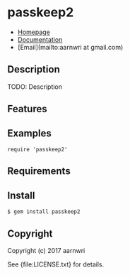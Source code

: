 # passkeep2

* [Homepage](https://rubygems.org/gems/passkeep2)
* [Documentation](http://rubydoc.info/gems/passkeep2/frames)
* [Email](mailto:aarnwri at gmail.com)

## Description

TODO: Description

## Features

## Examples

    require 'passkeep2'

## Requirements

## Install

    $ gem install passkeep2

## Copyright

Copyright (c) 2017 aarnwri

See {file:LICENSE.txt} for details.
